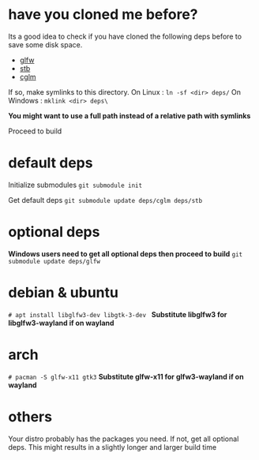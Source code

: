 # have you cloned me before?
Its a good idea to check if you have cloned the following deps before to save some disk space.
- [glfw](https://github.com/glfw/glfw.git)
- [stb](https://github.com/nothings/stb.git)
- [cglm](https://github.com/recp/cglm.git)

If so, make symlinks to this directory.
On Linux : `ln -sf <dir> deps/`
On Windows : `mklink <dir> deps\`

**You might want to use a full path instead of a relative path with symlinks**

Proceed to build

# default deps
Initialize submodules
`git submodule init`

Get default deps
`git submodule update deps/cglm deps/stb`

# optional deps
**Windows users need to get all optional deps then proceed to build**
`git submodule update deps/glfw`

# debian & ubuntu
`# apt install libglfw3-dev libgtk-3-dev `
**Substitute libglfw3 for libglfw3-wayland if on wayland**

# arch
`# pacman -S glfw-x11 gtk3`
**Substitute glfw-x11 for glfw3-wayland if on wayland**

# others
Your distro probably has the packages you need. If not, get all optional deps. This might results in a slightly longer and larger build time
